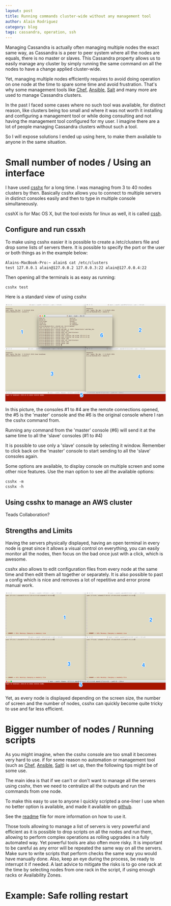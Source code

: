 ```yaml
---
layout: post
title: Running commands cluster-wide without any management tool
author: Alain Rodriguez
category: blog
tags: cassandra, operation, ssh
---
```


Managing Cassandra is actually often managing multiple nodes the exact same way, as Cassandra is a peer to peer system where all the nodes are equals, there is no master or slaves. This Cassandra property allows us to easily manage any cluster by simply running the same command on all the nodes to have a change applied cluster-wide.

Yet, managing multiple nodes efficiently requires to avoid doing operation on one node at the time to spare some time and avoid frustration. That's why some management tools like [Chef](https://www.chef.io/chef/), [Ansible](https://www.ansible.com/), [Salt](http://saltstack.com/) and many more are used to manage Cassandra clusters.

In the past I faced some cases where no such tool was available, for distinct reason, like clusters being too small and where it was not worth it installing and configuring a management tool or while doing consulting and not having the management tool configured for my user. I imagine there are a lot of people managing Cassandra clusters without such a tool.

So I will expose solutions I ended up using here, to make them available to anyone in the same situation.

# Small number of nodes / Using an interface

I have used [csshx](https://github.com/brockgr/csshx) for a long time. I was managing from 3 to 40 nodes clusters by then. Basically csshx allows you to connect to multiple servers in distinct consoles easily and then to type in multiple console simultaneously.

csshX is for Mac OS X, but the tool exists for linux as well, it is called [cssh](http://linux.die.net/man/1/cssh).

## Configure and run cssxh

To make using csshx easier it is possible to create a /etc/clusters file and drop some lists of servers there. It is possible to specify the port or the user or both things as in the example below:

    Alains-MacBook-Pro:~ alain$ cat /etc/clusters
    test 127.0.0.1 alain@127.0.0.2 127.0.0.3:22 alain@127.0.0.4:22

Then opening all the terminals is as easy as running:

    csshx test

Here is a standard view of using csshx

![Opening remote consoles](/images/running-commands-cluster-wide/csshx-presentation.png)

In this picture, the consoles #1 to #4 are the remote connections opened, the #5 is the 'master' console and the #6 is the original console where I ran the csshx command from.

Running any command from the 'master' console (#6) will send it at the same time to all the 'slave' consoles (#1 to #4)

It is possible to use only a 'slave' console by selecting it window. Remember to click back on the 'master' console to start sending to all the 'slave' consoles again.

Some options are available, to display console on multiple screen and some other nice features. Use the man option to see all the available options:

    csshx -m
    csshx -h

## Using csshx to manage an AWS cluster

Teads Collaboration?

## Strengths and  Limits

Having the servers physically displayed, having an open terminal in every node is great since it allows a visual control on everything, you can easily monitor all the nodes, then focus on the bad once just with a click, which is awesome.

csshx also allows to edit configuration files from every node at the same time and then edit them all together or separately. It is also possible to past a config which is nice and removes a lot of repetitive and error prone manual work.

![Opening remote consoles](/images/running-commands-cluster-wide/csshx-edit-config.png)

Yet, as every node is displayed depending on the screen size, the number of screen and the number of nodes, csshx can quickly become quite tricky to use and far less efficient.

# Bigger number of nodes / Running scripts

As you might imagine, when the csshx console are too small it becomes very hard to use. if for some reason no automation or management tool (such as [Chef](https://www.chef.io/chef/), [Ansible](https://www.ansible.com/), [Salt](http://saltstack.com/)) is set up, then the following tips might be of some use.

The main idea is that if we can't or don't want to manage all the servers using csshx, then we need to centralize all the outputs and run the commands from one node.

To make this easy to use to anyone I quickly scripted a one-liner I use when no better option is available, and
made it available on [github](https://github.com/arodrime/cassandra-tools/blob/master/rolling-ssh/rolling-cmd.sh).

See the [readme](https://github.com/arodrime/cassandra-tools/blob/master/rolling-ssh/README.md) file for more information on how to use it.

Those tools allowing to manage a list of servers is very powerful and efficient as it is possible to drop scripts on all the nodes and run them, allowing to perform complex operations as rolling upgrades in a fully automated way. Yet powerful tools are also often more risky. It is important to be careful as any error will be repeated the same way on all the servers. Make sure to write scripts that perform checks the same way you would have manually done. Also, keep an eye during the process, be ready to interrupt it if needed. A last advice to mitigate the risks is to go one rack at the time by selecting nodes from one rack in the script, if using enough racks or Availability Zones.

# Example: Safe rolling restart
